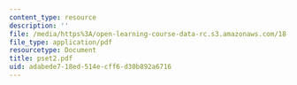 ```yaml
---
content_type: resource
description: ''
file: /media/https%3A/open-learning-course-data-rc.s3.amazonaws.com/18-152-introduction-to-partial-differential-equations-fall-2005/adabede718ed514ecff6d30b892a6716_pset2.pdf
file_type: application/pdf
resourcetype: Document
title: pset2.pdf
uid: adabede7-18ed-514e-cff6-d30b892a6716
---
```

